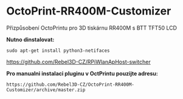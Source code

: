 # OctoPrint-RR400M-Customizer
Přizpůsobení OctoPrintu pro 3D tiskárnu RR400M s BTT TFT50 LCD

**Nutno dinstalovat:**
```
sudo apt-get install python3-netifaces
```
https://github.com/Rebel3D-CZ/RPiWlanApHost-switcher



**Pro manualni instalaci pluginu v OctPrintu pouzijte adresu:**
```
https://github.com/Rebel3D-CZ/OctoPrint-RR400M-Customizer/archive/master.zip
```

